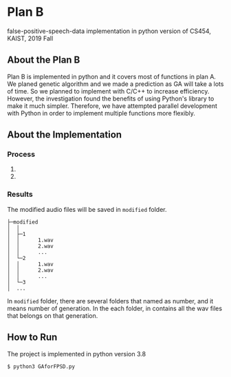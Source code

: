 # Plan B

false-positive-speech-data implementation in python version of CS454, KAIST, 2019 Fall





## About the Plan B

Plan B is implemented in python and it covers most of functions in plan A. We planed genetic algorithm and we made a prediction as GA will take a lots of time. So we planned to implement with C/C++ to increase efficiency. However, the investigation found the benefits of using Python's library to make it much simpler. Therefore, we have attempted parallel development with Python in order to implement multiple functions more flexibly.





## About the Implementation

### Process

1. 
2. 



### Results

The modified audio files will be saved in `modified` folder.

```
├─modified
│  │ 
│  ├─1
│  │      1.wav
│  │      2.wav
│  │      ...
│  └─2
│  │      1.wav
│  │      2.wav
│  │      ...
│  └─3   
│  ...
```

In  `modified` folder, there are several folders that named as number, and it means number of generation. In the each folder, in contains all the wav files that belongs on that generation.





## How to Run

The project is implemented in python version 3.8

```python
$ python3 GAforFPSD.py
```